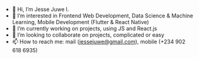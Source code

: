- 👋 Hi, I’m Jesse Juwe I.
- 👀 I’m interested in Frontend Web Development, Data Science & Machine Learning, Mobile Development (Flutter & React Native)
- 🌱 I’m currently working on projects, using JS and React.js
- 💞️ I’m looking to collaborate on projects, complicated or easy
- 📫 How to reach me: mail (jessejuwe@gmail.com), mobile (+234 902 618 6935)

<!---
jessejuwe/jessejuwe is a ✨ special ✨ repository because its `README.md` (this file) appears on your GitHub profile.
You can click the Preview link to take a look at your changes.
--->
